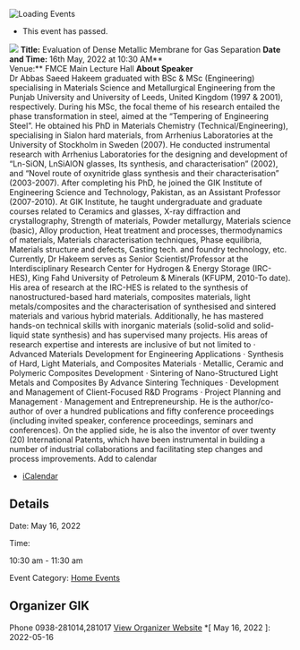 ![Loading Events](https://giki.edu.pk/event/evaluation-of-dense-metallic-membrane-for-gas-separation/)
  * This event has passed.


![](https://giki.edu.pk/wp-content/uploads/2022/05/Dr.Abbas_.jpg)
**Title:** Evaluation of Dense Metallic Membrane for Gas Separation
**Date and Time:** 16th May, 2022 at 10:30 AM**  
Venue:** FMCE Main Lecture Hall
**About Speaker**  
Dr Abbas Saeed Hakeem graduated with BSc & MSc (Engineering) specialising in Materials Science and Metallurgical Engineering from the Punjab University and University of Leeds, United Kingdom (1997 & 2001), respectively. During his MSc, the focal theme of his research entailed the phase transformation in steel, aimed at the “Tempering of Engineering Steel”. He obtained his PhD in Materials Chemistry (Technical/Engineering), specialising in Sialon hard materials, from Arrhenius Laboratories at the University of Stockholm in Sweden (2007). He conducted instrumental research with Arrhenius Laboratories for the designing and development of “Ln-SiON, LnSiAlON glasses, Its synthesis, and characterisation” (2002), and “Novel route of oxynitride glass synthesis and their characterisation” (2003-2007). After completing his PhD, he joined the GIK Institute of Engineering Science and Technology, Pakistan, as an Assistant Professor (2007-2010). At GIK Institute, he taught undergraduate and graduate courses related to Ceramics and glasses, X-ray diffraction and crystallography, Strength of materials, Powder metallurgy, Materials science (basic), Alloy production, Heat treatment and processes, thermodynamics of materials, Materials characterisation techniques, Phase equilibria, Materials structure and defects, Casting tech. and foundry technology, etc. Currently, Dr Hakeem serves as Senior Scientist/Professor at the Interdisciplinary Research Center for Hydrogen & Energy Storage (IRC-HES), King Fahd University of Petroleum & Minerals (KFUPM, 2010-To date). His area of research at the IRC-HES is related to the synthesis of nanostructured-based hard materials, composites materials, light metals/composites and the characterisation of synthesised and sintered materials and various hybrid materials.
Additionally, he has mastered hands-on technical skills with inorganic materials (solid-solid and solid-liquid state synthesis) and has supervised many projects. His areas of research expertise and interests are inclusive of but not limited to · Advanced Materials Development for Engineering Applications · Synthesis of Hard, Light Materials, and Composites Materials · Metallic, Ceramic and Polymeric Composites Development · Sintering of Nano-Structured Light Metals and Composites By Advance Sintering Techniques · Development and Management of Client-Focused R&D Programs · Project Planning and Management · Management and Entrepreneurship. He is the author/co-author of over a hundred publications and fifty conference proceedings (including invited speaker, conference proceedings, seminars and conferences). On the applied side, he is also the inventor of over twenty (20) International Patents, which have been instrumental in building a number of industrial collaborations and facilitating step changes and process improvements.
Add to calendar 
  * [ iCalendar ](webcal://giki.edu.pk/event/evaluation-of-dense-metallic-membrane-for-gas-separation/?ical=1)


##  Details  

Date: 
     May 16, 2022  

Time: 
    
10:30 am - 11:30 am  

Event Category:
    [Home Events](https://giki.edu.pk/events/category/home_events/)
## Organizer      GIK  

Phone 
     0938-281014,281017       [View Organizer Website](https://www.giki.edu.pk)
  *[ May 16, 2022 ]: 2022-05-16
